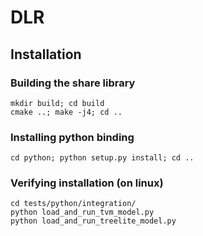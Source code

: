 # DLR

## Installation

### Building the share library
    mkdir build; cd build
    cmake ..; make -j4; cd ..
    
### Installing python binding
    cd python; python setup.py install; cd ..

### Verifying installation (on linux)
    cd tests/python/integration/
    python load_and_run_tvm_model.py
    python load_and_run_treelite_model.py
